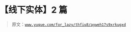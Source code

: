 # 【线下实体】2 篇

> 原文：[`www.yuque.com/for_lazy/thfiu8/ayweh17s9xrkugxd`](https://www.yuque.com/for_lazy/thfiu8/ayweh17s9xrkugxd)

